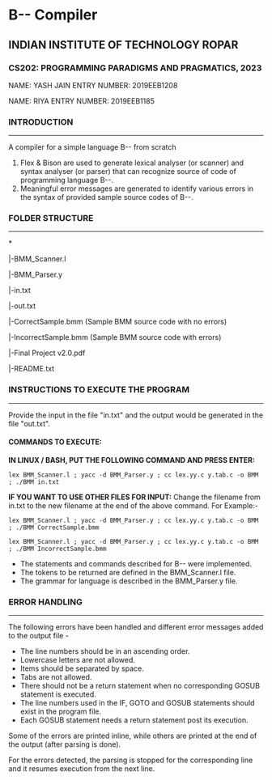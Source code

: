 
# B-- Compiler
## INDIAN INSTITUTE OF TECHNOLOGY ROPAR
### CS202: PROGRAMMING PARADIGMS AND PRAGMATICS, 2023

NAME: YASH JAIN
ENTRY NUMBER: 2019EEB1208

NAME: RIYA
ENTRY NUMBER: 2019EEB1185

### INTRODUCTION
---

A compiler for a simple language B-- from scratch
1. Flex & Bison are used to generate lexical analyser (or scanner) and syntax analyser (or parser) that can recognize source of code of programming language B--.
2. Meaningful error messages are generated to identify various errors in the syntax of provided sample source codes of B--.

### FOLDER STRUCTURE
---
\*

|-BMM_Scanner.l

|-BMM_Parser.y

|-in.txt

|-out.txt

|-CorrectSample.bmm (Sample BMM source code with no errors)

|-IncorrectSample.bmm (Sample BMM source code with errors)

|-Final Project v2.0.pdf

|-README.txt

### INSTRUCTIONS TO EXECUTE THE PROGRAM
---
Provide the input in the file "in.txt" and the output would be generated in the file "out.txt".

#### COMMANDS TO EXECUTE:
**IN LINUX / BASH, PUT THE FOLLOWING COMMAND AND PRESS ENTER:**

```lex BMM_Scanner.l ; yacc -d BMM_Parser.y ; cc lex.yy.c y.tab.c -o BMM ; ./BMM in.txt```

**IF YOU WANT TO USE OTHER FILES FOR INPUT:**
Change the filename from in.txt to the new filename at the end of the above command.
For Example:-

```lex BMM_Scanner.l ; yacc -d BMM_Parser.y ; cc lex.yy.c y.tab.c -o BMM ; ./BMM CorrectSample.bmm```

```lex BMM_Scanner.l ; yacc -d BMM_Parser.y ; cc lex.yy.c y.tab.c -o BMM ; ./BMM IncorrectSample.bmm```


- The statements and commands described for B-- were implemented. 
- The tokens to be returned are defined in the BMM_Scanner.l file. 
- The grammar for language is described in the BMM_Parser.y file. 

### ERROR HANDLING
---
The following errors have been handled and different error messages added to the output file - 
- The line numbers should be in an ascending order.
- Lowercase letters are not allowed.
- Items should be separated by space.
- Tabs are not allowed.
- There should not be a return statement when no corresponding GOSUB statement is executed.
- The line numbers used in the IF, GOTO and GOSUB statements should exist in the program file.
- Each GOSUB statement needs a return statement post its execution.

Some of the errors are printed inline, while others are printed at the end of the output (after parsing is done).

For the errors detected, the parsing is stopped for the corresponding line and it resumes execution from the next line.
